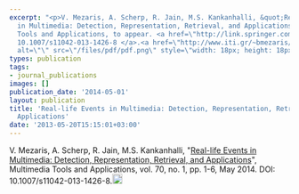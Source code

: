 ```yaml
---
excerpt: "<p>V. Mezaris, A. Scherp, R. Jain, M.S. Kankanhalli, &quot;Real-life Events
  in Multimedia: Detection, Representation, Retrieval, and Applications&quot;, Multimedia
  Tools and Applications, to appear. <a href=\"http://link.springer.com/article/10.1007/s11042-013-1426-8\">DOI:
  10.1007/s11042-013-1426-8 </a>.<a href=\"http://www.iti.gr/~bmezaris/publications/mtap14_survey_preprint.pdf\"><img
  alt=\"\" src=\"/files/pdf/pdf.png\" style=\"width: 18px; height: 18px;\" /></a></p>\r\n"
types: publication
tags:
- journal_publications
images: []
publication_date: '2014-05-01'
layout: publication
title: 'Real-life Events in Multimedia: Detection, Representation, Retrieval, and
  Applications'
date: '2013-05-20T15:15:01+03:00'
---
```

<p>V. Mezaris, A. Scherp, R. Jain, M.S. Kankanhalli, "<a href="http://link.springer.com/article/10.1007/s11042-013-1426-8">Real-life Events in Multimedia: Detection, Representation, Retrieval, and Applications</a>", Multimedia Tools and Applications, vol. 70, no. 1, pp. 1-6, May 2014. DOI: 10.1007/s11042-013-1426-8.<a href="http://www.iti.gr/~bmezaris/publications/mtap14_editorial_preprint.pdf"><img alt="" src="/files/pdf/pdf.png" style="width: 18px; height: 18px;" /></a></p>
